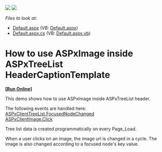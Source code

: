 <!-- default badges list -->
[![](https://img.shields.io/badge/Open_in_DevExpress_Support_Center-FF7200?style=flat-square&logo=DevExpress&logoColor=white)](https://supportcenter.devexpress.com/ticket/details/E1515)
[![](https://img.shields.io/badge/📖_How_to_use_DevExpress_Examples-e9f6fc?style=flat-square)](https://docs.devexpress.com/GeneralInformation/403183)
<!-- default badges end -->
<!-- default file list -->
*Files to look at*:

* [Default.aspx](./CS/WebSite/Default.aspx) (VB: [Default.aspx](./VB/WebSite/Default.aspx))
* [Default.aspx.cs](./CS/WebSite/Default.aspx.cs) (VB: [Default.aspx.vb](./VB/WebSite/Default.aspx.vb))
<!-- default file list end -->
# How to use ASPxImage inside ASPxTreeList HeaderCaptionTemplate
<!-- run online -->
**[[Run Online]](https://codecentral.devexpress.com/e1515/)**
<!-- run online end -->


<p>This demo shows how to use ASPxImage inside ASPxTreeList header.</p><p>The following events are handled here:<br />
<a href="http://documentation.devexpress.com/#AspNet/DevExpressWebASPxTreeListScriptsASPxClientTreeList_FocusedNodeChangedtopic">ASPxClientTreeList.FocusedNodeChanged</a><br />
<a href="http://documentation.devexpress.com/#AspNet/DevExpressWebASPxEditorsScriptsASPxClientStaticEdit_Clicktopic">ASPxClientImage.Click</a></p><p>Tree list data is created programmatically on every Page_Load.</p><p>When a user clicks on an image, the image url is changed in a cycle. The image is also changed according to a focused node's key value.</p>

<br/>


